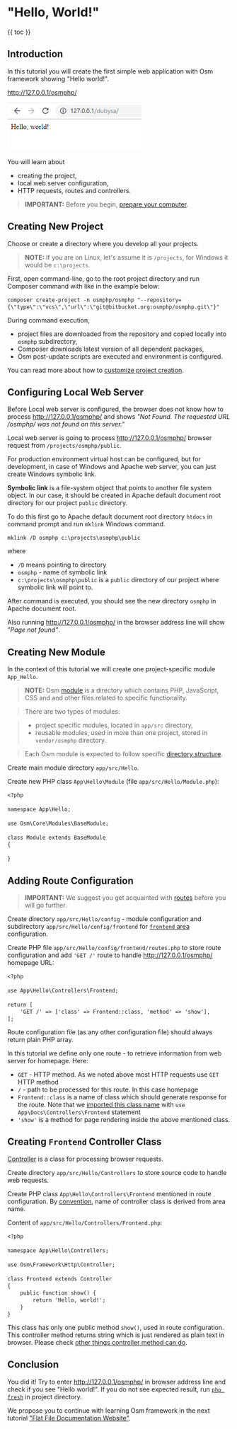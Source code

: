 # "Hello, World!"

{{ toc }}

## Introduction 

In this tutorial you will create the first simple web application with Osm framework showing "Hello world!".

<http://127.0.0.1/osmphp/> 
  
![Hello, World!](hello-world.png)

You will learn about 

- creating the project,
- local web server configuration,
- HTTP requests, routes and controllers.


>**IMPORTANT:** Before you begin, [prepare your computer](../introduction/preparing-your-computer.html).

## Creating New Project 

Choose or create a directory where you develop all your projects.

>**NOTE:** If you are on Linux, let's assume it is `/projects`, for Windows it would be `c:\projects`.

First, open command-line, go to the root project directory and run Composer command with like in the example below:

    composer create-project -n osmphp/osmphp "--repository={\"type\":\"vcs\",\"url\":\"git@bitbucket.org:osmphp/osmphp.git\"}"

During command execution, 

 - project files are downloaded from the repository and copied locally into `osmphp` subdirectory,
 - Composer downloads latest version of all dependent packages,
 - Osm post-update scripts are executed and environment is configured.
 
You can read more about how to [customize project creation](../php-development/osmphp-console-commands.html#composer-create-project).

## Configuring Local Web Server ##

Before Local web server is configured, the browser does not know how to process <http://127.0.0.1/osmphp/> and 
shows *"Not Found. The requested URL /osmphp/ was not found on this server."*

Local web server is going to process <http://127.0.0.1/osmphp/>  browser request from `/projects/osmphp/public`.

For production environment virtual host can be configured, but for development, in case of Windows and Apache web server, you can just create Windows symbolic link.

**Symbolic link** is a file-system object that points to another file system object. 
In our case, it should be created in Apache default document root directory for our project `public` directory.

To do this first go to Apache default document root directory `htdocs` in command prompt and run `mklink` Windows command.

	mklink /D osmphp c:\projects\osmphp\public

where
 
- `/D` means pointing to directory
- `osmphp` - name of symbolic link
- `c:\projects\osmphp\public` is a `public` directory of our project where symbolic link will point to.

After command is executed, you should see the new directory `osmphp` in Apache document root.  

Also running <http://127.0.0.1/osmphp/>  in the browser address line will show *"Page not found"*.

## Creating New Module ##

In the context of this tutorial we will create one project-specific module `App_Hello`.

>**NOTE:** Osm [module](../../architecture/modules/) is a directory which contains 
PHP, JavaScript, CSS and and other files related to specific functionality. 

>There are two types of modules: 

>  - project specific modules, located in `app/src` directory,
>  - reusable modules, used in more than one project, stored in `vendor/osmphp` directory. 

>Each Osm module is expected to follow specific 
>[directory structure](../../architecture/modules/#directory-structure). 

Create main module directory `app/src/Hello`.
 
Create new PHP class `App\Hello\Module` (file `app/src/Hello/Module.php`):

	<?php
	
	namespace App\Hello;
	
	use Osm\Core\Modules\BaseModule;
	
	class Module extends BaseModule
	{
	
	} 

## Adding Route Configuration

> **IMPORTANT:** We suggest you get acquainted with [routes](../../web-development/routes/) before you will go further.


Create directory `app/src/Hello/config` - module configuration 
and subdirectory `app/src/Hello/config/frontend` for [`frontend` area](../../web-development/areas/) configuration.

Create PHP file `app/src/Hello/config/frontend/routes.php` to store route configuration and add `'GET /'` route to handle <http://127.0.0.1/osmphp/> homepage URL:

    <?php
    
    use App\Hello\Controllers\Frontend;
    
    return [
        'GET /' => ['class' => Frontend::class, 'method' => 'show'],
    ];

Route configuration file (as any other configuration file) should always return plain PHP array.

In this tutorial we define only one route - to retrieve information from web server for homepage. Here: 

- `GET` - HTTP method. As we noted above most HTTP requests use `GET` HTTP method
- `/` - path to be processed for this route. In this case homepage
- `Frontend::class` is a name of class which should generate response for the route. Note that we [imported this class name](http://php.net/manual/en/language.namespaces.importing.php) with `use App\Docs\Controllers\Frontend` statement 
- `'show'` is a method for page rendering inside the above mentioned class. 

## Creating `Frontend` Controller Class

[Controller](../../web-development/controllers/) is a class for processing browser requests.

Create directory  `app/src/Hello/Controllers` to store source code to handle web requests. 
 
Create PHP class `App\Hello\Controllers\Frontend` mentioned in route configuration. By [convention](#), name of controller class is derived from area name.  

Content of `app/src/Hello/Controllers/Frontend.php`:

    <?php
    
    namespace App\Hello\Controllers;
    
    use Osm\Framework\Http\Controller;
    
    class Frontend extends Controller
    {
        public function show() {
            return 'Hello, world!';
        }
    }

This class has only one public method `show()`, used in route configuration. This controller method returns string which is just rendered as plain text in browser. Please check [other things controller method can do](#).

Conclusion
----------------------------------------

You did it! 
Try to enter <http://127.0.0.1/osmphp/>  in browser address line and check if you see "Hello world!". 
If you do not see expected result, run [`php fresh`](../../php-development/osmphp-console-commands#php-fresh) 
in project directory. 

We propose you to continue with learning Osm framework in the next tutorial 
["Flat File Documentation Website"](../flat-file-documentation-website/).
